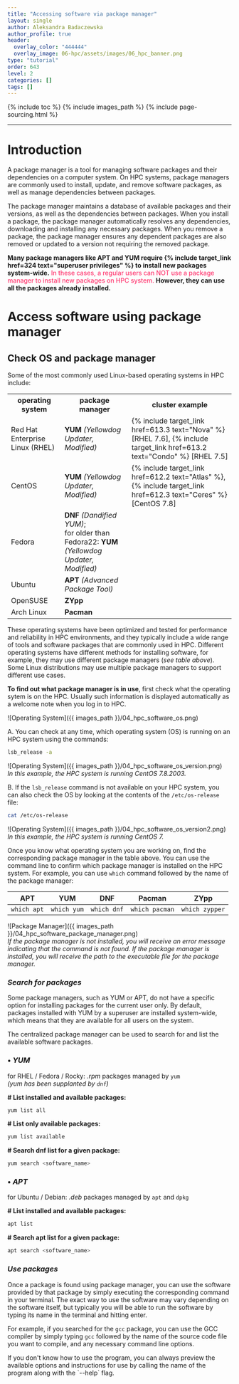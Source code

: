 ```yaml
---
title: "Accessing software via package manager"
layout: single
author: Aleksandra Badaczewska
author_profile: true
header:
  overlay_color: "444444"
  overlay_image: 06-hpc/assets/images/06_hpc_banner.png
type: "tutorial"
order: 643
level: 2
categories: []
tags: []
---
```


{% include toc %}
{% include images_path %}
{% include page-sourcing.html %}

---


# Introduction

A package manager is a tool for managing software packages and their dependencies on a computer system. On HPC systems, package managers are commonly used to install, update, and remove software packages, as well as manage dependencies between packages.

<div class="note" markdown="1">
The package manager maintains a database of available packages and their versions, as well as the dependencies between packages. When you install a package, the package manager automatically resolves any dependencies, downloading and installing any necessary packages. When you remove a package, the package manager ensures any dependent packages are also removed or updated to a version not requiring the removed package.
</div>

<b>Many package managers like APT and YUM require {% include target_link href=324 text="superuser privileges" %} to install new packages system-wide.</b> <span style="color: #ff3870; font-weight: 500;">In these cases, a regular users can NOT use a package manager to install new packages on HPC system.</span> <b>However, they can use all the packages already installed.</b>

# Access software using package manager


## Check OS and package manager

Some of the most commonly used Linux-based operating systems in HPC include:

<table>
  <tr> <th>operating system</th> <th>package manager</th> <th>cluster example</th> </tr>
  <tr> <td>Red Hat Enterprise Linux (RHEL)</td> <td><b>YUM</b> <i>(Yellowdog Updater, Modified)</i></td> <td>{% include target_link href=613.3 text="Nova" %} [RHEL 7.6], {% include target_link href=613.2 text="Condo" %} [RHEL 7.5]</td> </tr>
  <tr> <td>CentOS</td> <td><b>YUM</b> <i>(Yellowdog Updater, Modified)</i></td> <td>{% include target_link href=612.2 text="Atlas" %}, {% include target_link href=612.3 text="Ceres" %} [CentOS 7.8]</td> </tr>
  <tr> <td>Fedora</td> <td><b>DNF</b> <i>(Dandified YUM)</i>; <br> for older than Fedora22: <b>YUM</b> <i>(Yellowdog Updater, Modified)</i></td> <td></td> </tr>
  <tr> <td>Ubuntu</td> <td><b>APT</b> <i>(Advanced Package Tool)</i> </td> <td></td> </tr>
  <tr> <td>OpenSUSE</td> <td><b>ZYpp</b></td> <td></td> </tr>
  <tr> <td>Arch Linux</td> <td><b>Pacman</b></td> <td></td> </tr>
</table>


These operating systems have been optimized and tested for performance and reliability in HPC environments, and they typically include a wide range of tools and software packages that are commonly used in HPC. Different operating systems have different methods for installing software, for example, they may use different package managers (*see table above*). Some Linux distributions may use multiple package managers to support different use cases.

**To find out what package manager is in use**, first check what the operating sytem is on the HPC. Usually such information is displayed automatically as a welcome note when you log in to HPC.

![Operating System]({{ images_path }}/04_hpc_software_os.png)


A. You can check at any time, which operating system (OS) is running on an HPC system using the commands:

```bash
lsb_release -a
```
![Operating System]({{ images_path }}/04_hpc_software_os_version.png)<br>
*In this example, the HPC system is running CentOS 7.8.2003.*

B. If the `lsb_release` command is not available on your HPC system, you can also check the OS by looking at the contents of the `/etc/os-release` file:

```bash
cat /etc/os-release
```
![Operating System]({{ images_path }}/04_hpc_software_os_version2.png)<br>
*In this example, the HPC system is running CentOS 7.*

Once you know what operating system you are working on, find the corresponding package manager in the table above. You can use the command line to confirm which package manager is installed on the HPC system. For example, you can use `which` command followed by the name of the package manager:

| APT | YUM | DNF | Pacman | ZYpp |
|-----|-----|-----|--------|------|
|`which apt`|`which yum`|`which dnf`|`which pacman`|`which zypper`|

![Package Manager]({{ images_path }}/04_hpc_software_package_manager.png)<br>
*If the package manager is not installed, you will receive an error message indicating that the command is not found. If the package manager is installed, you will receive the path to the executable file for the package manager.*

### *Search for packages*

Some package managers, such as YUM or APT, do not have a specific option for installing packages for the current user only. By default, packages installed with YUM by a superuser are installed system-wide, which means that they are available for all users on the system.

The centralized package manager can be used to search for and list the available software packages.

### • ***YUM***

for RHEL / Fedora / Rocky: *.rpm* packages managed by `yum` <br>*(yum has been supplanted by `dnf`)* <br>

**# List installed and available packages:**
```bash
yum list all
```
**# List only available packages:**
```bash
yum list available
```
**# Search dnf list for a given package:**
```bash
yum search <software_name>
```

### • ***APT***

for Ubuntu / Debian: *.deb* packages managed by `apt` and `dpkg` <br>

**# List installed and available packages:**
```bash
apt list
```
**# Search apt list for a given package:**
```bash
apt search <software_name>
```

### *Use packages*

Once a package is found using package manager, you can use the software provided by that package by simply executing the corresponding command in your terminal. The exact way to use the software may vary depending on the software itself, but typically you will be able to run the software by typing its name in the terminal and hitting enter.

For example, if you searched for the `gcc` package, you can use the GCC compiler by simply typing `gcc` followed by the name of the source code file you want to compile, and any necessary command line options.

<div class="protip" markdown="1">
If you don't know how to use the program, you can always preview the available options and instructions for use by calling the name of the program along with the `--help` flag.
</div>
